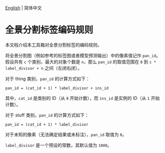 [English](encoding_protocol_en.md) | 简体中文

# 全景分割标签编码规则

本文档介绍本工具箱对全景分割标签的编码规则。

将全景分割图（例如参考的标签图或者模型预测输出）中的像素值记作 `pan_id`。假设共有 `c` 个类别，最大的对象个数是 `n`，那么 `pan_id` 的取值范围在 `0` 到 `c * label_divisor + n` 之间（左闭右闭）。

对于 thing 类别，`pan_id` 的计算方式如下：

```plain
pan_id = (cat_id + 1) * label_divisor + ins_id
```

其中，`cat_id` 是类别的 ID（从 `0` 开始计数），而 `ins_id` 是实例的 ID（从 `1` 开始计数）。

对于 stuff 类别，`pan_id` 的计算方式如下：

```plain
pan_id = (cat_id + 1) * label_divisor
```

对于未知的像素（无法确定结果或未标注），`pan_id` 取值为 `0`。

`label_divisor` 是一个预设的常数，其默认值为 `1000`。